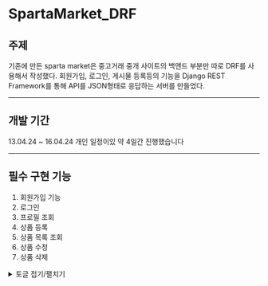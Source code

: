# SpartaMarket_DRF

## 주제

기존에 만든 sparta market은 중고거래 중개 사이트의 백앤드 부분만 따로 DRF를 사용해서 작성했다.
회원가입, 로그인, 게시물 등록등의 기능을 Django REST Framework를 통해 API를 JSON형태로 
응답하는 서버를 만들었다.

***

## 개발 기간 
 13.04.24 ~ 16.04.24 개인 일정이있 약 4일간 진행했습니다

***

## 필수 구현 기능 
  1. 회원가입 기능
  2. 로그인
  3. 프로필 조회
  4. 상품 등록
  5. 상품 목록 조회
  6. 상품 수정
  7. 상품 삭제

<details>
<summary>토글 접기/펼치기</summary>
<div markdown="1">

안녕

</div>
</details>
